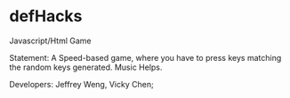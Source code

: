 # defHacks
Javascript/Html Game

Statement: 
A Speed-based game, where you have to press keys matching the random keys generated. 
Music Helps. 

Developers: Jeffrey Weng, Vicky Chen; 
